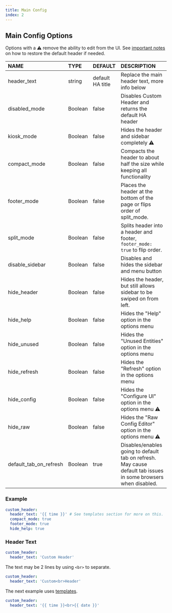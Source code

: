 ```yaml
---
title: Main Config
index: 2
---
```


## Main Config Options

Options with a :warning: remove the ability to edit from the UI. See [important notes](#intro/notes) on how to restore the default header if needed.

| NAME                  | TYPE    | DEFAULT          | DESCRIPTION                                                                |
| :-------------------- | :------ | :--------------- | :------------------------------------------------------------------------- |
| header_text           | string  | default HA title | Replace the main header text, more info below                              |
| disabled_mode         | Boolean | false            | Disables Custom Header and returns the default HA header                   |
| kiosk_mode            | Boolean | false            | Hides the header and sidebar completely :warning:                          |
| compact_mode          | Boolean | false            | Compacts the header to about half the size while keeping all functionality |
| footer_mode           | Boolean | false            | Places the header at the bottom of the page or flips order of split_mode.  |
| split_mode            | Boolean | false            | Splits header into a header and footer, `footer_mode: true` to flip order. |
| disable_sidebar       | Boolean | false            | Disables and hides the sidebar and menu button                             |
| hide_header           | Boolean | false            | Hides the header, but still allows sidebar to be swiped on from left.      |
| hide_help             | Boolean | false            | Hides the "Help" option in the options menu                                |
| hide_unused           | Boolean | false            | Hides the "Unused Entities" option in the options menu                     |
| hide_refresh          | Boolean | false            | Hides the "Refresh" option in the options menu                             |
| hide_config           | Boolean | false            | Hides the "Configure UI" option in the options menu :warning:              |
| hide_raw              | Boolean | false            | Hides the "Raw Config Editor" option in the options menu :warning:         |
| default_tab_on_refresh| Boolean | true             | Disables/enables going to default tab on refresh. May cause default tab issues in some browsers when disabled.    |

### Example

```yaml
custom_header:
  header_text: '{{ time }}' # See templates section for more on this.
  compact_mode: true
  footer_mode: true
  hide_help: true
```

### Header Text

```yaml
custom_header:
  header_text: 'Custom Header'
```

The text may be 2 lines by using `<br>` to separate.

```yaml
custom_header:
  header_text: 'Custom<br>Header'
```

The next example uses [templates](#templates).

```yaml
custom_header:
  header_text: '{{ time }}<br>{{ date }}'
```
